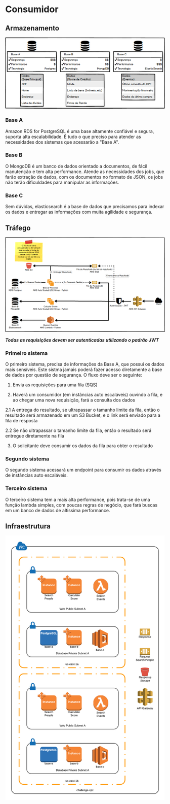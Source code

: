# Consumidor


## Armazenamento
![Tráfego](https://github.com/ecellani/consumidor/blob/master/images/armazenamento.png?raw=true)

### Base A
Amazon RDS for PostgreSQL é uma base altamente confiável e segura, suporta alta escalabilidade. É tudo o que preciso para atender as necessidades dos sistemas que acessarão a "Base A".

### Base B
O MongoDB é um banco de dados orientado a documentos, de fácil manutenção e tem alta performance. Atende as necessidades dos jobs, que farão extração de dados, com os documentos no formato de JSON, os jobs não terão dificuldades para manipular as informações.

### Base C
Sem dúvidas, elasticsearch é a base de dados que precisamos para indexar os dados e entregar as informações com muita agilidade e segurança.

## Tráfego
![Tráfego](https://github.com/ecellani/consumidor/blob/master/images/trafego.png?raw=true)

***Todas as requisições devem ser autenticadas utilizando o padrão JWT***

### Primeiro sistema
O primeiro sistema, precisa de informações da Base A, que possui os dados mais sensíveis. Este sistma jamais poderá fazer acesso diretamente a base de dados por questão de segurança. O fluxo deve ser o seguinte:

 1. Envia as requisições para uma fila (SQS)

 2. Haverá um consumidor (em instâncias auto escaláveis) ouvindo a fila, e ao chegar uma nova requisição, fará a consulta dos dados

  2.1 A entrega do resultado, se ultrapassar o tamanho limite da fila, então o resultado será armazenado em um S3 Bucket, e o link será enviado para a fila de resposta
  
  2.2 Se não ultrapassar o tamanho limite da fila, então o resultado será entregue diretamente na fila
  
 3. O solicitante deve consumir os dados da fila para obter o resultado

### Segundo sistema
O segundo sistema acessará um endpoint para consumir os dados através de instâncias auto escaláveis.

### Terceiro sistema
O terceiro sistema tem a mais alta performance, pois trata-se de uma função lambda simples, com poucas regras de negócio, que fará buscas em um banco de dados de altissima performance.


## Infraestrutura
![Tráfego](https://github.com/ecellani/consumidor/blob/master/images/diagram_1-challenge-vpc.png?raw=true)
